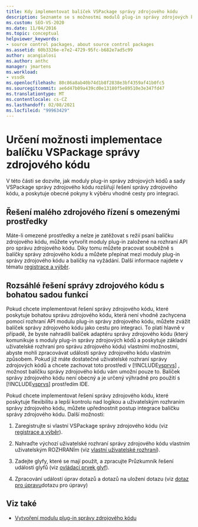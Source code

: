 ```yaml
---
title: Kdy implementovat balíček VSPackage správy zdrojového kódu
description: Seznamte se s možnostmi modulů plug-in správy zdrojových kódů a VSPackage správy zdrojového kódu, které jsou k dispozici pro rozšíření řešení správy zdrojového kódu v aplikaci Visual Studio.
ms.custom: SEO-VS-2020
ms.date: 11/04/2016
ms.topic: conceptual
helpviewer_keywords:
- source control packages, about source control packages
ms.assetid: 60b3326e-e7e2-4729-95fc-b682e7ad5c99
author: acangialosi
ms.author: anthc
manager: jmartens
ms.workload:
- vssdk
ms.openlocfilehash: 80c86a8ab40b74d1b8f2838e3bf4359af41b0fc5
ms.sourcegitcommit: ae6d47b09a439cd0e13180f5e89510e3e347fd47
ms.translationtype: MT
ms.contentlocale: cs-CZ
ms.lasthandoff: 02/08/2021
ms.locfileid: "99963429"
---
```

# <a name="determine-whether-to-implement-a-source-control-vspackage"></a>Určení možnosti implementace balíčku VSPackage správy zdrojového kódu

V této části se dozvíte, jak moduly plug-in správy zdrojových kódů a sady VSPackage správy zdrojového kódu rozšiřují řešení správy zdrojového kódu, a poskytuje obecné pokyny k výběru vhodné cesty pro integraci.

## <a name="small-source-control-solution-with-limited-resources"></a>Řešení malého zdrojového řízení s omezenými prostředky

 Máte-li omezené prostředky a nelze je zatěžovat s režií psaní balíčku zdrojového kódu, můžete vytvořit moduly plug-in založené na rozhraní API pro správu zdrojového kódu. Díky tomu můžete pracovat souběžně s balíčky správy zdrojového kódu a můžete přepínat mezi moduly plug-in správy zdrojového kódu a balíčky na vyžádání. Další informace najdete v tématu [registrace a výběr](../../extensibility/internals/registration-and-selection-source-control-vspackage.md).

## <a name="large-source-control-solution-with-a-rich-feature-set"></a>Rozsáhlé řešení správy zdrojového kódu s bohatou sadou funkcí

 Pokud chcete implementovat řešení správy zdrojového kódu, které poskytuje bohatou správu zdrojového kódu, která není vhodně zachycena pomocí rozhraní API modulu plug-in správy zdrojového kódu, můžete zvážit balíček správy zdrojového kódu jako cestu pro integraci. To platí hlavně v případě, že byste nahradili balíček adaptéru správy zdrojového kódu (který komunikuje s moduly plug-in správy zdrojových kódů a poskytuje základní uživatelské rozhraní pro správu zdrojového kódu) vlastními možnostmi, abyste mohli zpracovávat události správy zdrojového kódu vlastním způsobem. Pokud již máte dostatečné uživatelské rozhraní správy zdrojových kódů a chcete zachovat toto prostředí v [!INCLUDE[vsprvs](../../code-quality/includes/vsprvs_md.md)] , možnost balíčku správy zdrojového kódu vám umožní pouze to. Balíček správy zdrojového kódu není obecný a je určený výhradně pro použití s [!INCLUDE[vsprvs](../../code-quality/includes/vsprvs_md.md)] prostředím IDE.

 Pokud chcete implementovat řešení správy zdrojového kódu, které poskytuje flexibilitu a lepší kontrolu nad logikou a uživatelským rozhraním správy zdrojového kódu, můžete upřednostnit postup integrace balíčku správy zdrojového kódu. Další možnosti:

1. Zaregistrujte si vlastní VSPackage správy zdrojového kódu (viz [registrace a výběr](../../extensibility/internals/registration-and-selection-source-control-vspackage.md)).

2. Nahraďte výchozí uživatelské rozhraní správy zdrojového kódu vlastním uživatelským ROZHRANÍm (viz [vlastní uživatelské rozhraní](../../extensibility/internals/custom-user-interface-source-control-vspackage.md)).

3. Zadejte glyfy, které se mají použít, a zpracujte Průzkumník řešení události glyfů (viz [ovládací prvek glyf](../../extensibility/internals/glyph-control-source-control-vspackage.md)).

4. Zpracování událostí úprav dotazů a dotazů na uložení dotazu (viz [dotaz pro úpravu](../../extensibility/internals/query-edit-query-save-source-control-vspackage.md)dotazu pro úpravy)

## <a name="see-also"></a>Viz také

- [Vytvoření modulu plug-in správy zdrojového kódu](../../extensibility/internals/creating-a-source-control-plug-in.md)

